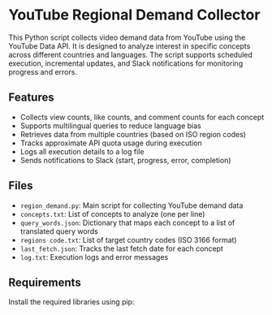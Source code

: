 # YouTube Regional Demand Collector

This Python script collects video demand data from YouTube using the YouTube Data API. It is designed to analyze interest in specific concepts across different countries and languages. The script supports scheduled execution, incremental updates, and Slack notifications for monitoring progress and errors.

## Features

- Collects view counts, like counts, and comment counts for each concept
- Supports multilingual queries to reduce language bias
- Retrieves data from multiple countries (based on ISO region codes)
- Tracks approximate API quota usage during execution
- Logs all execution details to a log file
- Sends notifications to Slack (start, progress, error, completion)

## Files

- `region_demand.py`: Main script for collecting YouTube demand data
- `concepts.txt`: List of concepts to analyze (one per line)
- `query_words.json`: Dictionary that maps each concept to a list of translated query words
- `regions code.txt`: List of target country codes (ISO 3166 format)
- `last_fetch.json`: Tracks the last fetch date for each concept
- `log.txt`: Execution logs and error messages

## Requirements

Install the required libraries using pip:

